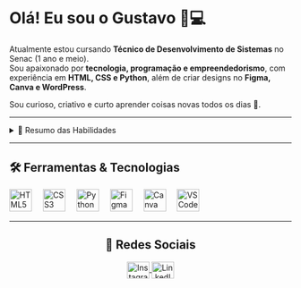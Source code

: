 <h1 align="left">Olá! Eu sou o Gustavo 👋💻</h1>

Atualmente estou cursando **Técnico de Desenvolvimento de Sistemas** no Senac (1 ano e meio).  
Sou apaixonado por **tecnologia, programação e empreendedorismo**, com experiência em **HTML, CSS e Python**, além de criar designs no **Figma, Canva e WordPress**.  

Sou curioso, criativo e curto aprender coisas novas todos os dias 🚀.  

---

<details>
  <summary>🌱 Resumo das Habilidades</summary>
  <hr>
  
  💻 **Programação:** habilidades em HTML, CSS e Python  
  🎨 **Design:** criação de interfaces, posts e materiais visuais atrativos no Figma e Canva  
  ⚡ **Automação & Robótica:** experiência com Arduino IDE e desenvolvimento de projetos científicos envolvendo robótica e IoT


![Arduino IDE](https://img.shields.io/badge/Arduino-00979D?style=for-the-badge&logo=arduino&logoColor=white)
</div>
</details>

---

<h2 align="left">🛠️ Ferramentas & Tecnologias</h2>

<div align="left">
  <img src="https://cdn.jsdelivr.net/gh/devicons/devicon/icons/html5/html5-original.svg" height="40" alt="HTML5 logo" />
  <img width="12" />
  <img src="https://cdn.jsdelivr.net/gh/devicons/devicon/icons/css3/css3-original.svg" height="40" alt="CSS3 logo" />
  <img width="12" />
  <img src="https://cdn.jsdelivr.net/gh/devicons/devicon/icons/python/python-original.svg" height="40" alt="Python logo" />
  <img width="12" />
  <img src="https://cdn.jsdelivr.net/gh/devicons/devicon/icons/figma/figma-original.svg" height="40" alt="Figma logo" />
  <img width="12" />
  <img src="https://cdn.jsdelivr.net/gh/devicons/devicon/icons/canva/canva-original.svg" height="40" alt="Canva logo" />
  <img width="12" />
  <img src="https://cdn.jsdelivr.net/gh/devicons/devicon/icons/vscode/vscode-original.svg" height="40" alt="VSCode logo" />
  <img width="12" />

---

<h2 align="center">📱 Redes Sociais</h2>

<p align="center">
 <a href="https://www.instagram.com/alves.gustavosantana/" target="_blank">
    <img align="center" src="https://skillicons.dev/icons?i=instagram" alt="Instagram" height="30" width="40" />
 </a>
 <a href="https://www.linkedin.com/in/gustavo-s-4b8712216/" target="_blank">
    <img align="center" src="https://skillicons.dev/icons?i=linkedin" alt="LinkedIn" height="30" width="40" />
 </a>
</p>
